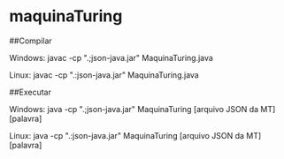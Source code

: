 # maquinaTuring

##Compilar

Windows: javac -cp ".;json-java.jar" MaquinaTuring.java

Linux: javac -cp ".:json-java.jar" MaquinaTuring.java

##Executar

Windows: java -cp ".;json-java.jar" MaquinaTuring [arquivo JSON da MT] [palavra]

Linux: java -cp ".:json-java.jar" MaquinaTuring [arquivo JSON da MT] [palavra]
